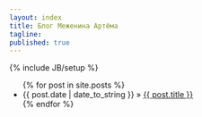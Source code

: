 ```yaml
---
layout: index
title: Блог Меженина Артёма
tagline:
published: true
---
```


{% include JB/setup %}

  <style>
   span:empty {
    margin-left: 10px;
    display: inline-block;
   }
  </style>

<ul class="posts">
  {% for post in site.posts %}
    <li><span>{{ post.date | date_to_string }}</span> &raquo; <a href="{{ BASE_PATH }}{{ post.url }}">{{ post.title }}</a></li>
  {% endfor %}
</ul>
